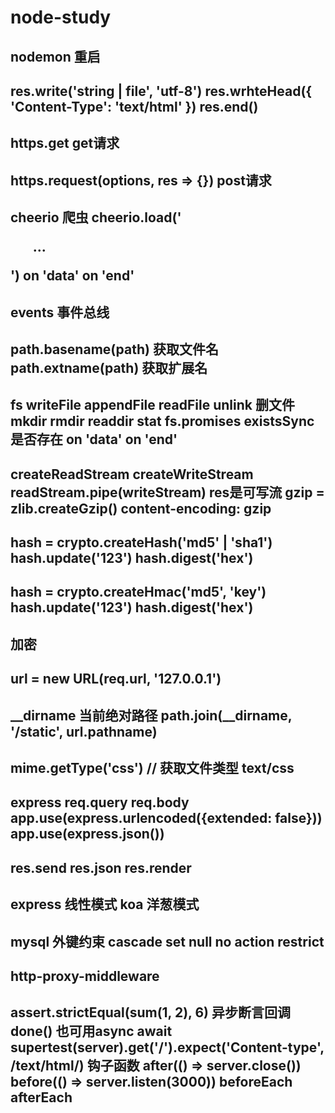 # node-study

## nodemon 重启

## res.write('string | file', 'utf-8') res.wrhteHead({ 'Content-Type': 'text/html' }) res.end()

## https.get get请求

## https.request(options, res => {}) post请求

## cheerio 爬虫 cheerio.load('<ul id = "fruits">...</ul>')  on 'data' on 'end'

## events 事件总线

## path.basename(path) 获取文件名 path.extname(path) 获取扩展名

## fs writeFile appendFile  readFile unlink 删文件 mkdir rmdir readdir stat fs.promises existsSync 是否存在 on 'data' on 'end'

## createReadStream createWriteStream readStream.pipe(writeStream) res是可写流 gzip = zlib.createGzip() content-encoding: gzip

## hash = crypto.createHash('md5' | 'sha1') hash.update('123') hash.digest('hex')

## hash = crypto.createHmac('md5', 'key') hash.update('123') hash.digest('hex')

## 加密

## url = new URL(req.url, '127.0.0.1')

## __dirname 当前绝对路径  path.join(__dirname, '/static', url.pathname)

## mime.getType('css') // 获取文件类型 text/css

## express req.query req.body app.use(express.urlencoded({extended: false})) app.use(express.json())

## res.send res.json res.render

## express 线性模式 koa 洋葱模式

## mysql 外键约束 cascade set null no action restrict

## http-proxy-middleware

## assert.strictEqual(sum(1, 2), 6)  异步断言回调done() 也可用async await  supertest(server).get('/').expect('Content-type', /text\/html/)  钩子函数 after(() => server.close()) before(() => server.listen(3000)) beforeEach afterEach
